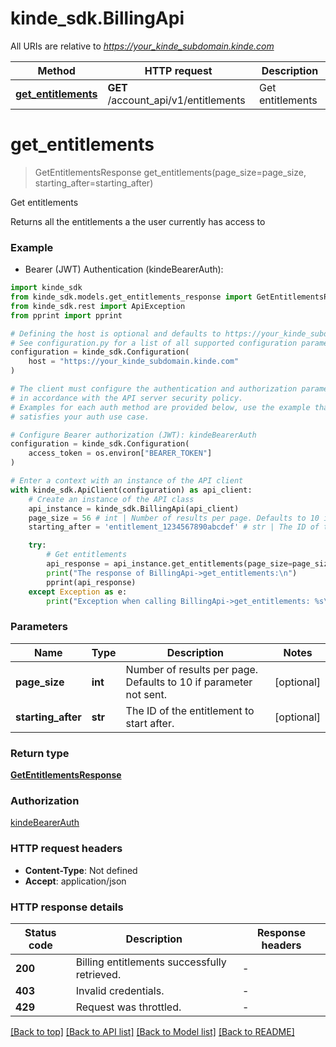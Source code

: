 # kinde_sdk.BillingApi

All URIs are relative to *https://your_kinde_subdomain.kinde.com*

Method | HTTP request | Description
------------- | ------------- | -------------
[**get_entitlements**](BillingApi.md#get_entitlements) | **GET** /account_api/v1/entitlements | Get entitlements


# **get_entitlements**
> GetEntitlementsResponse get_entitlements(page_size=page_size, starting_after=starting_after)

Get entitlements

Returns all the entitlements a the user currently has access to


### Example

* Bearer (JWT) Authentication (kindeBearerAuth):

```python
import kinde_sdk
from kinde_sdk.models.get_entitlements_response import GetEntitlementsResponse
from kinde_sdk.rest import ApiException
from pprint import pprint

# Defining the host is optional and defaults to https://your_kinde_subdomain.kinde.com
# See configuration.py for a list of all supported configuration parameters.
configuration = kinde_sdk.Configuration(
    host = "https://your_kinde_subdomain.kinde.com"
)

# The client must configure the authentication and authorization parameters
# in accordance with the API server security policy.
# Examples for each auth method are provided below, use the example that
# satisfies your auth use case.

# Configure Bearer authorization (JWT): kindeBearerAuth
configuration = kinde_sdk.Configuration(
    access_token = os.environ["BEARER_TOKEN"]
)

# Enter a context with an instance of the API client
with kinde_sdk.ApiClient(configuration) as api_client:
    # Create an instance of the API class
    api_instance = kinde_sdk.BillingApi(api_client)
    page_size = 56 # int | Number of results per page. Defaults to 10 if parameter not sent. (optional)
    starting_after = 'entitlement_1234567890abcdef' # str | The ID of the entitlement to start after. (optional)

    try:
        # Get entitlements
        api_response = api_instance.get_entitlements(page_size=page_size, starting_after=starting_after)
        print("The response of BillingApi->get_entitlements:\n")
        pprint(api_response)
    except Exception as e:
        print("Exception when calling BillingApi->get_entitlements: %s\n" % e)
```



### Parameters


Name | Type | Description  | Notes
------------- | ------------- | ------------- | -------------
 **page_size** | **int**| Number of results per page. Defaults to 10 if parameter not sent. | [optional] 
 **starting_after** | **str**| The ID of the entitlement to start after. | [optional] 

### Return type

[**GetEntitlementsResponse**](GetEntitlementsResponse.md)

### Authorization

[kindeBearerAuth](../README.md#kindeBearerAuth)

### HTTP request headers

 - **Content-Type**: Not defined
 - **Accept**: application/json

### HTTP response details

| Status code | Description | Response headers |
|-------------|-------------|------------------|
**200** | Billing entitlements successfully retrieved. |  -  |
**403** | Invalid credentials. |  -  |
**429** | Request was throttled. |  -  |

[[Back to top]](#) [[Back to API list]](../README.md#documentation-for-api-endpoints) [[Back to Model list]](../README.md#documentation-for-models) [[Back to README]](../README.md)


